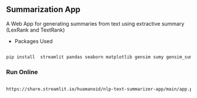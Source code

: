 ## Summarization App

A Web App for generating summaries from text using extractive summary (LexRank and TextRank)

  

+ Packages Used

```bash

pip install  streamlit pandas seaborn matplotlib gensim sumy gensim_sum_ext rouge

```

### Run Online

```bash

https://share.streamlit.io/huamanoid/nlp-text-summarizer-app/main/app.py

```
